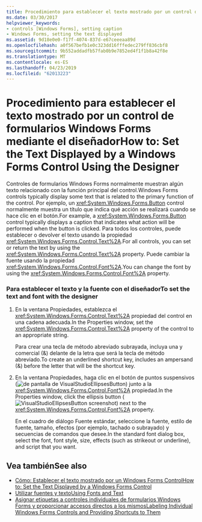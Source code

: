 ```yaml
---
title: Procedimiento para establecer el texto mostrado por un control de formularios Windows Forms mediante el diseñador
ms.date: 03/30/2017
helpviewer_keywords:
- controls [Windows Forms], setting caption
- Windows Forms, setting the text displayed
ms.assetid: 9d18e0e0-f17f-4074-837d-e67ceeeaa89d
ms.openlocfilehash: a0f567befb1e0c323dd16fffedec279ff836cbf8
ms.sourcegitcommit: 9b552addadfb57fab0b9e7852ed4f1f1b8a42f8e
ms.translationtype: MT
ms.contentlocale: es-ES
ms.lasthandoff: 04/23/2019
ms.locfileid: "62013223"
---
```

# <a name="how-to-set-the-text-displayed-by-a-windows-forms-control-using-the-designer"></a><span data-ttu-id="6a864-102">Procedimiento para establecer el texto mostrado por un control de formularios Windows Forms mediante el diseñador</span><span class="sxs-lookup"><span data-stu-id="6a864-102">How to: Set the Text Displayed by a Windows Forms Control Using the Designer</span></span>
<span data-ttu-id="6a864-103">Controles de formularios Windows Forms normalmente muestran algún texto relacionado con la función principal del control.</span><span class="sxs-lookup"><span data-stu-id="6a864-103">Windows Forms controls typically display some text that is related to the primary function of the control.</span></span> <span data-ttu-id="6a864-104">Por ejemplo, un <xref:System.Windows.Forms.Button> control normalmente muestra un título que indica qué acción se realizará cuando se hace clic en el botón.</span><span class="sxs-lookup"><span data-stu-id="6a864-104">For example, a <xref:System.Windows.Forms.Button> control typically displays a caption that indicates what action will be performed when the button is clicked.</span></span> <span data-ttu-id="6a864-105">Para todos los controles, puede establecer o devolver el texto usando la propiedad <xref:System.Windows.Forms.Control.Text%2A>.</span><span class="sxs-lookup"><span data-stu-id="6a864-105">For all controls, you can set or return the text by using the <xref:System.Windows.Forms.Control.Text%2A> property.</span></span> <span data-ttu-id="6a864-106">Puede cambiar la fuente usando la propiedad <xref:System.Windows.Forms.Control.Font%2A>.</span><span class="sxs-lookup"><span data-stu-id="6a864-106">You can change the font by using the <xref:System.Windows.Forms.Control.Font%2A> property.</span></span>  
  
### <a name="to-set-the-text-and-font-with-the-designer"></a><span data-ttu-id="6a864-107">Para establecer el texto y la fuente con el diseñador</span><span class="sxs-lookup"><span data-stu-id="6a864-107">To set the text and font with the designer</span></span>  
  
1. <span data-ttu-id="6a864-108">En la ventana Propiedades, establezca el <xref:System.Windows.Forms.Control.Text%2A> propiedad del control en una cadena adecuada.</span><span class="sxs-lookup"><span data-stu-id="6a864-108">In the Properties window, set the <xref:System.Windows.Forms.Control.Text%2A> property of the control to an appropriate string.</span></span>  
  
     <span data-ttu-id="6a864-109">Para crear una tecla de método abreviado subrayada, incluya una y comercial (&) delante de la letra que será la tecla de método abreviado.</span><span class="sxs-lookup"><span data-stu-id="6a864-109">To create an underlined shortcut key, includes an ampersand (&) before the letter that will be the shortcut key.</span></span>  
  
2. <span data-ttu-id="6a864-110">En la ventana Propiedades, haga clic en el botón de puntos suspensivos (![de pantalla de VisualStudioEllipsesButton](../media/vbellipsesbutton.png "vbEllipsesButton")) junto a la <xref:System.Windows.Forms.Control.Font%2A> propiedad.</span><span class="sxs-lookup"><span data-stu-id="6a864-110">In the Properties window, click the ellipsis button (![VisualStudioEllipsesButton screenshot](../media/vbellipsesbutton.png "vbEllipsesButton")) next to the <xref:System.Windows.Forms.Control.Font%2A> property.</span></span>  
  
     <span data-ttu-id="6a864-111">En el cuadro de diálogo Fuente estándar, seleccione la fuente, estilo de fuente, tamaño, efectos (por ejemplo, tachado o subrayado) y secuencias de comandos que desee.</span><span class="sxs-lookup"><span data-stu-id="6a864-111">In the standard font dialog box, select the font, font style, size, effects (such as strikeout or underline), and script that you want.</span></span>  
  
## <a name="see-also"></a><span data-ttu-id="6a864-112">Vea también</span><span class="sxs-lookup"><span data-stu-id="6a864-112">See also</span></span>

- [<span data-ttu-id="6a864-113">Cómo: Establecer el texto mostrado por un Windows Forms Control</span><span class="sxs-lookup"><span data-stu-id="6a864-113">How to: Set the Text Displayed by a Windows Forms Control</span></span>](how-to-set-the-text-displayed-by-a-windows-forms-control.md)
- [<span data-ttu-id="6a864-114">Utilizar fuentes y texto</span><span class="sxs-lookup"><span data-stu-id="6a864-114">Using Fonts and Text</span></span>](../advanced/using-fonts-and-text.md)
- [<span data-ttu-id="6a864-115">Asignar etiquetas a controles individuales de formularios Windows Forms y proporcionar accesos directos a los mismos</span><span class="sxs-lookup"><span data-stu-id="6a864-115">Labeling Individual Windows Forms Controls and Providing Shortcuts to Them</span></span>](labeling-individual-windows-forms-controls-and-providing-shortcuts-to-them.md)

